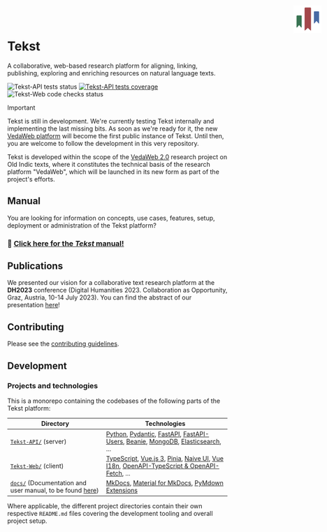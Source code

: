 # Tekst <!-- omit in toc -->

<img width="64" height="64" align="right" style="position: absolute;  top: 0; right: 0; padding: 12px; z-index: 9" src="Tekst-Web/src/assets/logo.png" alt="Tekst logo"/>

A collaborative, web-based research platform for aligning, linking, publishing, exploring and enriching resources on natural language texts.

![Tekst-API tests status](https://img.shields.io/github/actions/workflow/status/VedaWebProject/Tekst/server-tests.yml?label=API%20tests)
[![Tekst-API tests coverage](https://img.shields.io/coverallsCoverage/github/VedaWebProject/Tekst?branch=main&label=API%20tests%20coverage)](https://coveralls.io/github/VedaWebProject/Tekst?branch=main)
![Tekst-Web code checks status](https://img.shields.io/github/actions/workflow/status/VedaWebProject/Tekst/web-checks.yml?label=client%20checks)

> [!IMPORTANT]
> Tekst is still in development. We're currently testing Tekst internally and implementing the last missing bits. As soon as we're ready for it, the new [VedaWeb platform](https://vedaweb.uni-koeln.de) will become the first public instance of Tekst. Until then, you are welcome to follow the development in this very repository.

Tekst is developed within the scope of the [VedaWeb 2.0](https://vedaweb.uni-koeln.de/) research project on Old Indic texts, where it constitutes the technical basis of the research platform "VedaWeb", which will be launched in its new form as part of the project's efforts.


## Manual

You are looking for information on concepts, use cases, features, setup, deployment or administration of the Tekst platform?

<!-- I know this is a sin – and it hurts me, too. But I need the bigger font on this. -->

### 📖 [Click here for the _Tekst_ manual!](https://vedawebproject.github.io/Tekst)


## Publications

We presented our vision for a collaborative text research platform at the **DH2023** conference (Digital Humanities 2023. Collaboration as Opportunity, Graz, Austria, 10-14 July 2023). You can find the abstract of our presentation [here](https://doi.org/10.5281/zenodo.8107794)!


## Contributing

Please see the [contributing guidelines](CONTRIBUTING.md).


## Development

### Projects and technologies

This is a monorepo containing the codebases of the following parts of the Tekst platform:

| Directory | Technologies |
| --- | --- |
| [`Tekst-API/`](Tekst-API) (server) | [Python](https://github.com/python/cpython), [Pydantic](https://github.com/pydantic/pydantic), [FastAPI](https://github.com/tiangolo/fastapi), [FastAPI-Users](https://github.com/fastapi-users/fastapi-users), [Beanie](https://github.com/BeanieODM/beanie), [MongoDB](https://github.com/mongodb/mongo), [Elasticsearch](https://github.com/elastic/elasticsearch), ... |
| [`Tekst-Web/`](Tekst-Web) (client) | [TypeScript](https://github.com/microsoft/TypeScript), [Vue.js 3](https://github.com/vuejs/core), [Pinia](https://github.com/vuejs/pinia), [Naive UI](https://github.com/tusen-ai/naive-ui), [Vue I18n](https://github.com/intlify/vue-i18n), [OpenAPI-TypeScript & OpenAPI-Fetch](https://github.com/openapi-ts/openapi-typescript), ... |
| [`docs/`](docs) (Documentation and user manual, to be found [here](https://vedawebproject.github.io/Tekst)) | [MkDocs](https://github.com/mkdocs/mkdocs), [Material for MkDocs](https://github.com/squidfunk/mkdocs-material), [PyMdown Extensions](https://github.com/facelessuser/pymdown-extensions) |

Where applicable, the different project directories contain their own respective `README.md` files covering the development tooling and overall project setup.
